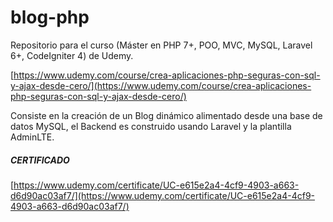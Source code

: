 # blog-php

Repositorio para el curso (Máster en PHP 7+, POO, MVC, MySQL, Laravel 6+, CodeIgniter 4)  de Udemy.

[https://www.udemy.com/course/crea-aplicaciones-php-seguras-con-sql-y-ajax-desde-cero/](https://www.udemy.com/course/crea-aplicaciones-php-seguras-con-sql-y-ajax-desde-cero/)

Consiste en la creación de un Blog dinámico alimentado desde una base de datos MySQL, el Backend es construido usando Laravel y la plantilla AdminLTE.

##### CERTIFICADO

[https://www.udemy.com/certificate/UC-e615e2a4-4cf9-4903-a663-d6d90ac03af7/](https://www.udemy.com/certificate/UC-e615e2a4-4cf9-4903-a663-d6d90ac03af7/)




